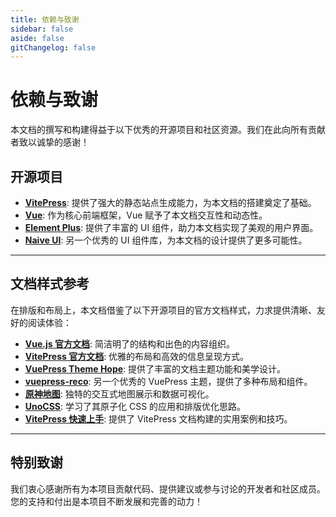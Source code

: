 ```yaml
---
title: 依赖与致谢
sidebar: false
aside: false
gitChangelog: false
---
```


# 依赖与致谢

本文档的撰写和构建得益于以下优秀的开源项目和社区资源。我们在此向所有贡献者致以诚挚的感谢！

## 开源项目

* **[VitePress](https://vitepress.vuejs.org/)**: 提供了强大的静态站点生成能力，为本文档的搭建奠定了基础。
* **[Vue](https://vuejs.org/)**: 作为核心前端框架，Vue 赋予了本文档交互性和动态性。
* **[Element Plus](https://element-plus.org/)**: 提供了丰富的 UI 组件，助力本文档实现了美观的用户界面。
* **[Naive UI](https://www.naiveui.com/)**: 另一个优秀的 UI 组件库，为本文档的设计提供了更多可能性。

---

## 文档样式参考

在排版和布局上，本文档借鉴了以下开源项目的官方文档样式，力求提供清晰、友好的阅读体验：

* **[Vue.js 官方文档](https://vuejs.org/guide/introduction.html)**: 简洁明了的结构和出色的内容组织。
* **[VitePress 官方文档](https://vitepress.dev/guide/introduction)**: 优雅的布局和高效的信息呈现方式。
* **[VuePress Theme Hope](https://vuepress-theme-hope.github.io/v2/)**: 提供了丰富的文档主题功能和美学设计。
* **[vuepress-reco](https://theme-reco.vuejs.press/)**: 另一个优秀的 VuePress 主题，提供了多种布局和组件。
* **[原神地图](https://yuanshen.site/docs)**: 独特的交互式地图展示和数据可视化。
* **[UnoCSS](https://unocss.dev/)**: 学习了其原子化 CSS 的应用和排版优化思路。
* **[VitePress 快速上手](https://vitepress.yiov.top/)**: 提供了 VitePress 文档构建的实用案例和技巧。

---

## 特别致谢

我们衷心感谢所有为本项目贡献代码、提供建议或参与讨论的开发者和社区成员。您的支持和付出是本项目不断发展和完善的动力！